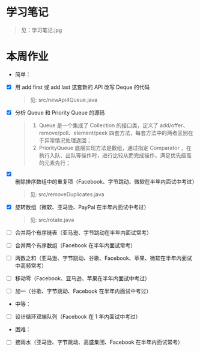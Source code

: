 # 学习笔记
> 见：学习笔记.jpg

# 本周作业
- 简单：
- [X] 用 add first 或 add last 这套新的 API 改写 Deque 的代码
    > 见: src/newApi4Queue.java

- [X] 分析 Queue 和 Priority Queue 的源码
    > 1. Queue 是一个集成了 Collection 的接口类，定义了 add/offer、remove/poll、element/peek 四套方法，每套方法中的两者区别在于异常情况处理返回；
    > 2. PriorityQueue 底层实现方法是数组，通过指定 Comparator ，在执行入队、出队等操作时，进行比较从而完成操作，满足优先级高的元素先行；

- [X] 删除排序数组中的重复项（Facebook、字节跳动、微软在半年内面试中考过）
    > 见: src/removeDuplicates.java
    
- [X] 旋转数组（微软、亚马逊、PayPal 在半年内面试中考过）
    > 见: src/rotate.java

- [ ] 合并两个有序链表（亚马逊、字节跳动在半年内面试常考）
- [ ] 合并两个有序数组（Facebook 在半年内面试常考）
- [ ] 两数之和（亚马逊、字节跳动、谷歌、Facebook、苹果、微软在半年内面试中高频常考）
- [ ] 移动零（Facebook、亚马逊、苹果在半年内面试中考过）
- [ ] 加一（谷歌、字节跳动、Facebook 在半年内面试中考过）
- 中等：
- [ ] 设计循环双端队列（Facebook 在 1 年内面试中考过）
- 困难：
- [ ] 接雨水（亚马逊、字节跳动、高盛集团、Facebook 在半年内面试常考）
